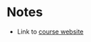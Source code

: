 # Notes

- Link to [course website](https://kadikraman.github.io/intermediate-react-native-v2-course/docs/intro/)
